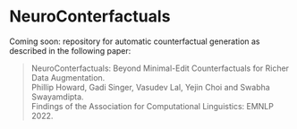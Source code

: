# NeuroConterfactuals

Coming soon: repository for automatic counterfactual generation as described in the following paper:

> NeuroConterfactuals: Beyond Minimal-Edit Counterfactuals for Richer Data Augmentation.<br>
> Phillip Howard, Gadi Singer, Vasudev Lal, Yejin Choi and Swabha Swayamdipta.<br>
> Findings of the Association for Computational Linguistics: EMNLP 2022.
